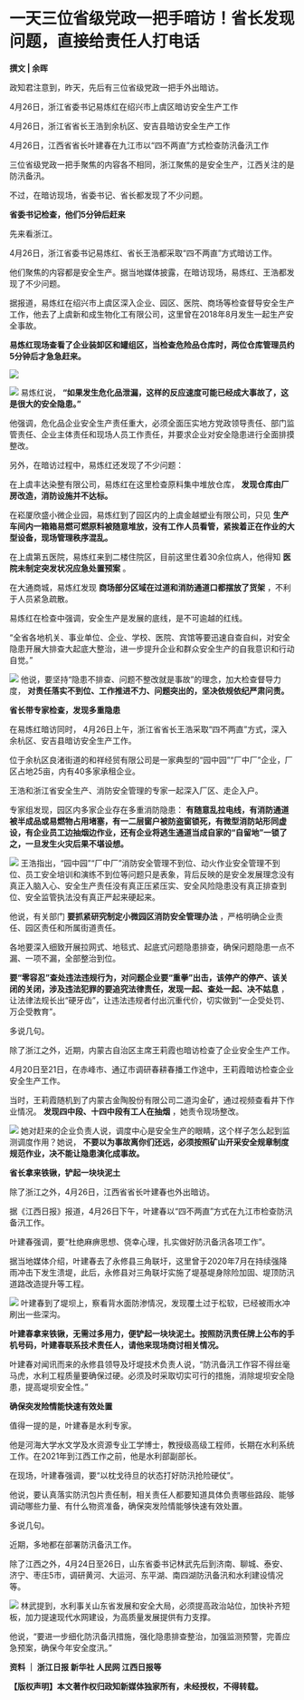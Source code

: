 # 一天三位省级党政一把手暗访！省长发现问题，直接给责任人打电话

**撰文 | 余晖**

政知君注意到，昨天，先后有三位省级党政一把手外出暗访。

4月26日，浙江省委书记易炼红在绍兴市上虞区暗访安全生产工作

4月26日，浙江省省长王浩到余杭区、安吉县暗访安全生产工作

4月26日，江西省省长叶建春在九江市以“四不两直”方式检查防汛备汛工作

三位省级党政一把手聚焦的内容各不相同，浙江聚焦的是安全生产，江西关注的是防汛备汛。

不过，在暗访现场，省委书记、省长都发现了不少问题。

**省委书记检查，他们5分钟后赶来**

先来看浙江。

4月26日，浙江省委书记易炼红、省长王浩都采取“四不两直”方式暗访工作。

他们聚焦的内容都是安全生产。据当地媒体披露，在暗访现场，易炼红、王浩都发现了不少问题。

据报道，易炼红在绍兴市上虞区深入企业、园区、医院、商场等检查督导安全生产工作，他去了上虞新和成生物化工有限公司，这里曾在2018年8月发生一起生产安全事故。

**易炼红现场查看了企业装卸区和罐组区，当检查危险品仓库时，两位仓库管理员约5分钟后才急急赶来。**

![](https://inews.gtimg.com/news_bt/OLU1EKT2iJMNqt17K5ZOwKMGp_o-rSNA0lnP3RYCjqlK8AA/1000)

![](https://inews.gtimg.com/news_bt/OXaiP_eJzG_9e145tAjo5EWGQzJPvcZ3_mJWxxDDGtqxUAA/1000)
易炼红说， **“如果发生危化品泄漏，这样的反应速度可能已经成大事故了，这是很大的安全隐患。”**

他强调，危化品企业安全生产责任重大，必须全面压实地方党政领导责任、部门监管责任、企业主体责任和现场人员工作责任，并要求企业对安全隐患进行全面排摸整改。

另外，在暗访过程中，易炼红还发现了不少问题：

在上虞丰达染整有限公司，易炼红在这里检查原料集中堆放仓库， **发现仓库由厂房改造，消防设施并不达标。**

在崧厦欣盛小微企业园，易炼红到了园区内的上虞金越塑业有限公司，只见
**生产车间内一箱箱易燃可燃原料被随意堆放，没有工作人员看管，紧挨着正在作业的大型设备，现场管理秩序混乱。**

在上虞第五医院，易炼红来到二楼住院区，目前这里住着30余位病人，他得知 **医院未制定突发状况应急处置预案** 。

在大通商城，易炼红发现 **商场部分区域在过道和消防通道口都摆放了货架** ，不利于人员紧急疏散。

易炼红在检查中强调，安全生产是发展的底线，是不可逾越的红线。

“全省各地机关、事业单位、企业、学校、医院、宾馆等要迅速自查自纠，对安全隐患开展大排查大起底大整治，进一步提升企业和群众安全生产的自我意识和行动自觉。”

![](https://inews.gtimg.com/news_bt/OEhqAD5NdeVcX047ls70qZfmvFrneS32Ll6BznAYtgSy0AA/1000)
他说，要坚持“隐患不排查、问题不整改就是事故”的理念，加大检查督导力度， **对责任落实不到位、工作推进不力、问题突出的，坚决依规依纪严肃问责。**

**省长带专家检查，发现多重隐患**

在易炼红暗访同时， 4月26日上午，浙江省省长王浩采取“四不两直”方式，深入余杭区、安吉县暗访安全生产工作。

位于余杭区良渚街道的和祥经贸有限公司是一家典型的“园中园”“厂中厂”企业，厂区占地25亩，内有40多家承租企业。

王浩和浙江省安全生产、消防安全管理的专家一起深入厂区、走企入户。

专家组发现，园区内多家企业存在多重消防隐患：
**有随意乱拉电线，有消防通道被半成品或易燃物占用堵塞，有一二层窗户被防盗窗锁死，有微型消防站形同虚设，有企业员工边抽烟边作业，还有企业将逃生通道当成自家的“自留地”一锁了之，一旦发生火灾后果不堪设想。**

![](https://inews.gtimg.com/news_bt/OQwSzn8f732i_cLK8rmJtrYQRU4AysN7OPxLqMEOkkzjkAA/1000)
王浩指出，“园中园”“厂中厂”消防安全管理不到位、动火作业安全管理不到位、员工安全培训和演练不到位等问题只是表象，背后反映的是安全发展理念没有真正入脑入心、安全生产责任没有真正压紧压实、安全风险隐患没有真正排查到位、安全监管执法没有真正严起来硬起来。

他说，有关部门 **要抓紧研究制定小微园区消防安全管理办法** ，严格明确企业责任、园区责任和所属街道责任。

各地要深入细致开展拉网式、地毯式、起底式问题隐患排查，确保问题隐患一点不漏、一项不漏，全部整治到位。

**要“零容忍”查处违法违规行为，对问题企业要“重拳”出击，该停产的停产、该关闭的关闭，涉及违法犯罪的要追究法律责任，发现一起、查处一起、决不姑息**
，让法律法规长出“硬牙齿”，让违法违规者付出沉重代价，切实做到“一企受处罚、万企受教育”。

多说几句。

除了浙江之外，近期，内蒙古自治区主席王莉霞也暗访检查了企业安全生产工作。

4月20日至21日，在赤峰市、通辽市调研春耕春播工作途中，王莉霞暗访检查企业安全生产工作。

当时，王莉霞随机到了内蒙古金陶股份有限公司二道沟金矿，通过视频查看井下作业情况。 **发现四中段、十四中段有工人在抽烟** ，她责令现场整改。

![](https://inews.gtimg.com/news_bt/OWie1bt9ljXyosnWeo7b1-vGNpZmyb_EA3iYhxFAGx8NkAA/1000)
她对赶来的企业负责人说，调度中心是安全生产的眼睛，这个样子怎么起到监测调度作用？她说，
**不要以为事故离你们还远，必须按照矿山开采安全规章制度规范作业，决不能让隐患演化成事故。**

**省长拿来铁锹，铲起一块块泥土**

除了浙江之外，4月26日，江西省省长叶建春也外出暗访。

据《江西日报》报道，4月26日下午，叶建春以“四不两直”方式在九江市检查防汛备汛工作。

叶建春强调，要“杜绝麻痹思想、侥幸心理，扎实做好防汛备汛各项工作”。

据当地媒体介绍，叶建春去了永修县三角联圩，这里曾于2020年7月在持续强降雨冲击下发生溃堤，此后，永修县对三角联圩实施了堤基堤身除险加固、堤顶防汛道路改造提升等工程。

![](https://inews.gtimg.com/news_bt/OG7Gm0vjZ5QqMIkfS2BitRq60R8huAFA3mQViu98c5F2MAA/1000)
叶建春到了堤坝上，察看背水面防渗情况，发现覆土过于松软，已经被雨水冲刷出一些深沟。

**叶建春拿来铁锹，无需过多用力，便铲起一块块泥土。按照防汛责任牌上公布的手机号码，叶建春联系技术责任人，请他来现场商讨相关情况。**

叶建春对闻讯而来的永修县领导及圩堤技术负责人说，“防汛备汛工作容不得丝毫马虎，水利工程质量要确保过硬。必须及时采取切实可行的措施，消除堤坝安全隐患，提高堤坝安全性。”

**确保突发险情能快速有效处置**

值得一提的是，叶建春是水利专家。

他是河海大学水文学及水资源专业工学博士，教授级高级工程师，长期在水利系统工作。在2021年到江西工作之前，他是水利部副部长。

在现场，叶建春强调，要“以枕戈待旦的状态打好防汛抢险硬仗”。

他说，要认真落实防汛包片责任制，相关责任人都要知道具体负责哪些路段、能够调动哪些力量、有什么物资准备，确保突发险情能够快速有效处置。

多说几句。

近期，多地都在部署防汛备汛工作。

除了江西之外，4月24日至26日，山东省委书记林武先后到济南、聊城、泰安、济宁、枣庄5市，调研黄河、大运河、东平湖、南四湖防汛备汛和水利建设情况等。

![](https://inews.gtimg.com/news_bt/ORQcB_1WCMSLSYtBhk1zlDavD9keyT0RDMdimvOEA3aSoAA/1000)
林武提到，水利事关山东省发展和安全大局，必须提高政治站位，加快补齐短板，加力提速现代水网建设，为高质量发展提供有力支撑。

他说，“要进一步细化防汛备汛措施，强化隐患排查整治，加强监测预警，完善应急预案，确保今年安全度汛。”

**资料 ｜ 浙江日报 新华社 人民网 江西日报等**

**【版权声明】本文著作权归政知新媒体独家所有，未经授权，不得转载。**

